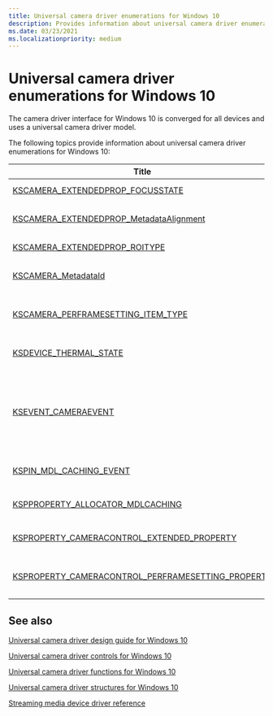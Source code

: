 ```yaml
---
title: Universal camera driver enumerations for Windows 10
description: Provides information about universal camera driver enumerations for Windows 10.
ms.date: 03/23/2021
ms.localizationpriority: medium
---
```


# Universal camera driver enumerations for Windows 10

The camera driver interface for Windows 10 is converged for all devices and uses a universal camera driver model.

The following topics provide information about universal camera driver enumerations for Windows 10:

| Title | Description |
|--|--|
| [KSCAMERA_EXTENDEDPROP_FOCUSSTATE](/windows-hardware/drivers/ddi/ksmedia/ne-ksmedia-kscamera_extendedprop_focusstate) | This enumeration contains the focus states. |
| [KSCAMERA_EXTENDEDPROP_MetadataAlignment](/windows-hardware/drivers/ddi/ksmedia/ne-ksmedia-kscamera_extendedprop_metadataalignment) | This enumeration contains identifiers for the metadata alignment. |
| [KSCAMERA_EXTENDEDPROP_ROITYPE](/windows-hardware/drivers/ddi/ksmedia/ne-ksmedia-kscamera_extendedprop_roitype) | This enumeration contains the ROI types. |
| [KSCAMERA_MetadataId](/windows-hardware/drivers/ddi/ksmedia/ne-ksmedia-kscamera_metadataid) | This enumeration contains identifiers for a metadata item. |
| [KSCAMERA_PERFRAMESETTING_ITEM_TYPE](/windows-hardware/drivers/ddi/ksmedia/ne-ksmedia-kscamera_perframesetting_item_type) | This enumeration contains the different item types for the per-frame settings DDI. |
| [KSDEVICE_THERMAL_STATE](/windows-hardware/drivers/ddi/ks/ne-ks-ksdevice_thermal_state) | A KS-defined enumeration for thermal state changes. |
| [KSEVENT_CAMERAEVENT](/windows-hardware/drivers/ddi/ksmedia/ne-ksmedia-ksevent_cameraevent) | KSEVENT_CAMERAEVENT enumerates a kernel streaming event set that can be used by the pipeline to enable or disable camera event notifications from the driver. |
| [KSPIN_MDL_CACHING_EVENT](/windows-hardware/drivers/ddi/ks/ne-ks-kspin_mdl_caching_event) | This enumeration is used internally by the operating system. |
| [KSPPROPERTY_ALLOCATOR_MDLCACHING](/windows-hardware/drivers/ddi/ks/ne-ks-kspproperty_allocator_mdlcaching) | This enumeration is used internally by the operating system. |
| [KSPROPERTY_CAMERACONTROL_EXTENDED_PROPERTY](/windows-hardware/drivers/ddi/ksmedia/ne-ksmedia-ksproperty_cameracontrol_extended_property) | This enumeration contains extended camera controls. |
| [KSPROPERTY_CAMERACONTROL_PERFRAMESETTING_PROPERTY](/windows-hardware/drivers/ddi/ksmedia/ne-ksmedia-ksproperty_cameracontrol_perframesetting_property) | This enumeration contains the property IDs defined for the per-frame property set. |

## See also

[Universal camera driver design guide for Windows 10](windows-10-technical-preview-camera-drivers-design-guide.md)

[Universal camera driver controls for Windows 10](camera-driver-controls.md)

[Universal camera driver functions for Windows 10](camera-driver-functions.md)

[Universal camera driver structures for Windows 10](camera-driver-structures.md)

[Streaming media device driver reference](/windows-hardware/drivers/ddi/_stream/index)
